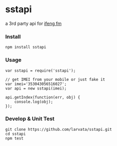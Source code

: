 sstapi
======

a 3rd party api for [ifeng fm](http://diantai.ifeng.com/)


### Install

	npm install sstapi

### Usage

	var sstapi = require('sstapi');

	// get IMEI from your mobile or just fake it
	var imei='353043056516027';
	var api = new sstapi(imei);

	api.getIndex(function(err, obj) {
		console.log(obj);
	});

### Develop & Unit Test

	git clone https://github.com/larvata/sstapi.git
	cd sstapi
	npm test